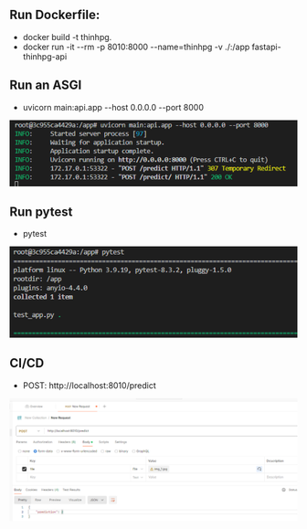 ## Run Dockerfile:
- docker build -t thinhpg.
- docker run -it --rm -p 8010:8000 --name=thinhpg -v ./:/app fastapi-thinhpg-api

## Run an ASGI
 - uvicorn main:api.app --host 0.0.0.0 --port 8000 

![Dockerfile](../assets/images/uvicorn.png)

## Run pytest
- pytest

![Pytest](../assets/images/pytest.png)

## CI/CD
 - POST: http://localhost:8010/predict

 ![Postman](../assets/images/postman.png)
